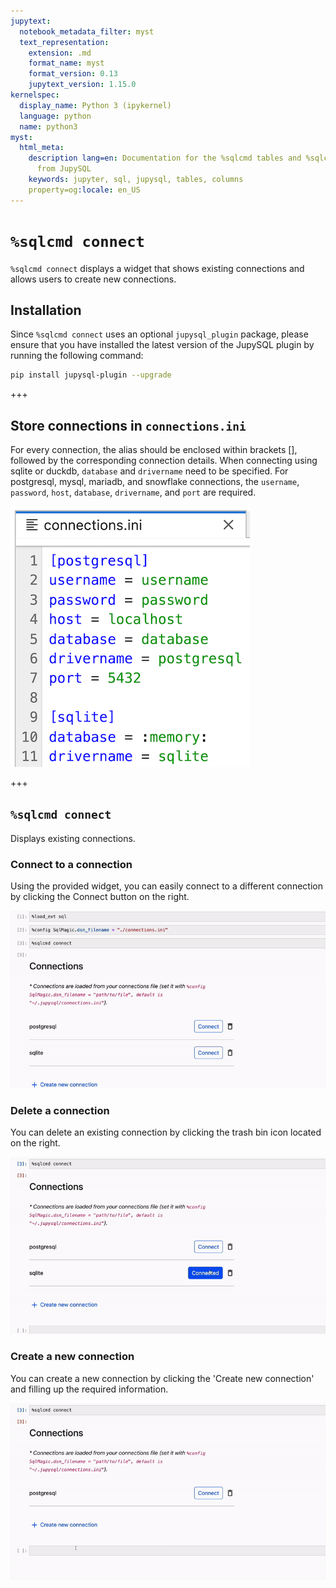 ```yaml
---
jupytext:
  notebook_metadata_filter: myst
  text_representation:
    extension: .md
    format_name: myst
    format_version: 0.13
    jupytext_version: 1.15.0
kernelspec:
  display_name: Python 3 (ipykernel)
  language: python
  name: python3
myst:
  html_meta:
    description lang=en: Documentation for the %sqlcmd tables and %sqlcmd columns
      from JupySQL
    keywords: jupyter, sql, jupysql, tables, columns
    property=og:locale: en_US
---
```


# `%sqlcmd connect`

`%sqlcmd connect` displays a widget that shows existing connections and allows users to create new connections.

## Installation
Since `%sqlcmd connect` uses an optional `jupysql_plugin` package, please ensure that you have installed the latest version of the JupySQL plugin by running the following command: 

```sh
pip install jupysql-plugin --upgrade
```

+++

## Store connections in `connections.ini`

For every connection, the alias should be enclosed within brackets [], followed by the corresponding connection details. When connecting using sqlite or duckdb, `database` and `drivername` need to be specified. For postgresql, mysql, mariadb, and snowflake connections, the `username`, `password`, `host`, `database`, `drivername`, and `port` are required.

![connections_ini](../static/sample_connections_ini.png)

+++

## `%sqlcmd connect`

Displays existing connections. 

### Connect to a connection
Using the provided widget, you can easily connect to a different connection by clicking the Connect button on the right.

![connect](../static/change_connections.gif)

### Delete a connection

You can delete an existing connection by clicking the trash bin icon located on the right.

![delete](../static/delete_connection.gif)

### Create a new connection

You can create a new connection by clicking the 'Create new connection' and filling up the required information.

![create](../static/create_connection.gif)

```{code-cell} ipython3

```
